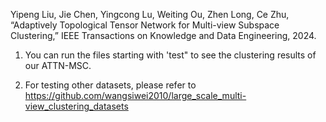 
Yipeng Liu, Jie Chen, Yingcong Lu, Weiting Ou, Zhen Long, Ce Zhu, “Adaptively Topological Tensor Network for Multi-view Subspace Clustering,” IEEE Transactions on Knowledge and Data Engineering, 2024.


1. You can run the files starting with 'test" to see the clustering results of our ATTN-MSC.


2. For testing other datasets, please refer to https://github.com/wangsiwei2010/large_scale_multi-view_clustering_datasets
